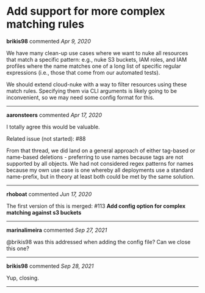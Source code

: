 # Add support for more complex matching rules

**brikis98** commented *Apr 9, 2020*

We have many clean-up use cases where we want to nuke all resources that match a specific pattern: e.g., nuke S3 buckets, IAM roles, and IAM profiles where the name matches one of a long list of specific regular expressions (i.e., those that come from our automated tests).

We should extend cloud-nuke with a way to filter resources using these match rules. Specifying them via CLI arguments is likely going to be inconvenient, so we may need some config format for this. 
<br />
***


**aaronsteers** commented *Apr 17, 2020*

I totally agree this would be valuable. 

Related issue (not started): #88 

From that thread, we did land on a general approach of either tag-based or name-based deletions - preferring to use names because tags are not supported by all objects. We had not considered regex patterns for names because my own use case is one whereby all deployments use a standard name-prefix, but in theory at least both could be met by the same solution.
***

**rhoboat** commented *Jun 17, 2020*

The first version of this is merged: #113 **Add config option for complex matching against s3 buckets**
***

**marinalimeira** commented *Sep 27, 2021*

@brikis98 was this addressed when adding the config file? Can we close this one?
***

**brikis98** commented *Sep 28, 2021*

Yup, closing.
***

